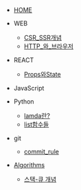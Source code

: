 * [HOME](/)
* WEB
    * [CSR_SSR개념](/WEB/CSR_SSR.md)
    * [HTTP_와_브라우저](/WEB/about_HTTP.md)

* REACT
    * [Props와State](/REACT/Props와State.md)


* JavaScript

* Python
    * [lamda란?](/Python/lamda.md)
    * [list함수들](/Python/list_func.md)

* git
    * [commit_rule](/GIT/commit형식.md)

* [Algorithms](/[프로그래머스]Algorithms/Algorithms.md)
    * [스택-큐 개념](/[프로그래머스]Algorigthms/stack-queue/python_stack_q.md)
    <!-- * [JS로 힙 구현](/JS/heap_by_JS.js) -->

<!-- * Algorithms
    *[문제_모아보기](/Algorithms.md)
    * HASH
        * [not_completed_player](/Algorithms/not_completed_player.md)
        * [coustume](/Algorithms/coustume.md)

    * Stack&Queue
        * [스택-큐 개념](/Algorigthms/python_stack_q.md)
        * [project_speed](/Algorithms/project_speed.md) -->